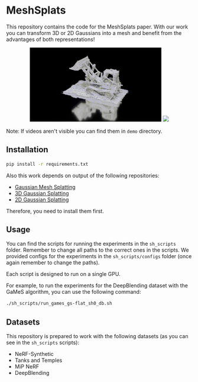 # MeshSplats

This repository contains the code for the MeshSplats paper. With our work you can transform 3D or 2D Gaussians into a mesh and benefit from the advantages of both representations!

<div align="center">
    <img src="./demo/vis_1.gif" style="height:200px; width:auto;">
    <img src="./demo/vis_bicycle_2.gif" style="height:200px; width:auto;">
</div>

Note: If videos aren't visible you can find them in `demo` directory.


## Installation

```bash
pip install -r requirements.txt
```

Also this work depends on output of the following repositories:

- [Gaussian Mesh Splatting](https://github.com/waczjoan/gaussian-mesh-splatting)
- [3D Gaussian Splatting](https://github.com/graphdeco-inria/gaussian-splatting)
- [2D Gaussian Splatting](https://github.com/hbb1/2d-gaussian-splatting)

Therefore, you need to install them first.

## Usage

You can find the scripts for running the experiments in the `sh_scripts` folder. Remember to change all paths to the correct ones in the scripts. We provided configs for the experiments in the `sh_scripts/configs` folder (once again remember to change the paths).

Each script is designed to run on a single GPU.

For example, to run the experiments for the DeepBlending dataset with the GaMeS algorithm, you can use the following command:

```bash
./sh_scripts/run_games_gs-flat_sh0_db.sh
```

## Datasets
This repository is prepared to work with the following datasets (as you can see in the `sh_scripts` scripts):

- NeRF-Synthetic
- Tanks and Temples
- MiP NeRF
- DeepBlending
